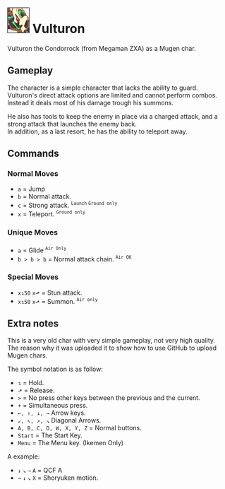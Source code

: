 # ![Mugshot](vulturon_mugshot.png) Vulturon 
Vulturon the Condorrock (from Megaman ZXA) as a Mugen char.  

## Gameplay
The character is a  simple character that lacks the ability to guard.  
Vulturon's direct attack options are limited and cannot perform combos.
Instead it deals most of his damage trough his summons.

He also has tools to keep the enemy in place via a charged attack, and a  strong attack that launches the enemy back.  
In addition, as a last resort, he has the ability to teleport away.

## Commands

### Normal Moves
- `a` = Jump
- `b` = Normal attack. 
- `c` = Strong attack. <sup>`Launch` `Ground only`</sup>
- `x` = Teleport. <sup>`Ground only`</sup>
  
### Unique Moves
- `a` = Glide <sup>`Air Only`<sup>
- `b > b > b` = Normal attack chain. <sup>`Air OK`</sup>

### Special Moves
- `x↴50` `x⬏` = Stun attack.
- `x↴50` `x⬏` = Summon. <sup>`Air only`</sup>

## Extra notes
This is a very old char with very simple gameplay, not very high quality.  
The reason why it was uploaded it to show how to use GitHub to upload Mugen chars.

The symbol notation is as follow:
- `↴` = Hold.
- `⬏` = Release.
- `>` = No press other keys  between the previous and the current.
- `+` = Simultaneous press.
- `←, ↑, ↓, →` Arrow keys.
- `↙, ↖, ↗, ↘` Diagonal Arrows.
- `A, B, C, D, W, X, Y, Z` = Normal buttons.
- `Start` = The Start Key.
- `Menu` = The Menu key. (Ikemen Only)

A example:
- `↓` `↘` `→` `A` = QCF A
- `→` `↓` `↘` `X` = Shoryuken motion.
